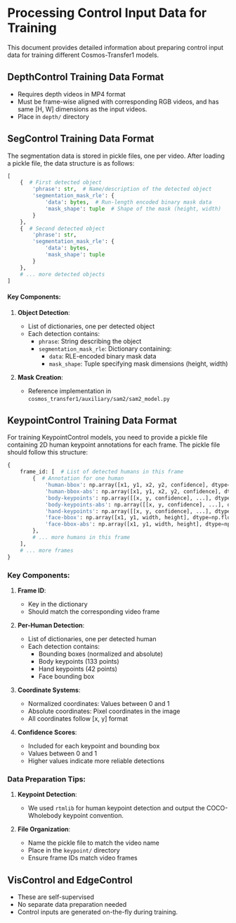 # Processing Control Input Data for Training

This document provides detailed information about preparing control input data for training different Cosmos-Transfer1 models.

## DepthControl Training Data Format

- Requires depth videos in MP4 format
- Must be frame-wise aligned with corresponding RGB videos, and has same [H, W] dimensions as the input videos.
- Place in `depth/` directory

## SegControl Training Data Format

The segmentation data is stored in pickle files, one per video. After loading a pickle file, the data structure is as follows:

```python
[
    {  # First detected object
        'phrase': str,  # Name/description of the detected object
        'segmentation_mask_rle': {
            'data': bytes,  # Run-length encoded binary mask data
            'mask_shape': tuple  # Shape of the mask (height, width)
        }
    },
    {  # Second detected object
        'phrase': str,
        'segmentation_mask_rle': {
            'data': bytes,
            'mask_shape': tuple
        }
    },
    # ... more detected objects
]
```

#### Key Components:

1. **Object Detection**:
   - List of dictionaries, one per detected object
   - Each detection contains:
     - `phrase`: String describing the object
     - `segmentation_mask_rle`: Dictionary containing:
       - `data`: RLE-encoded binary mask data
       - `mask_shape`: Tuple specifying mask dimensions (height, width)

2. **Mask Creation**:
   - Reference implementation in `cosmos_transfer1/auxiliary/sam2/sam2_model.py`


## KeypointControl Training Data Format

For training KeypointControl models, you need to provide a pickle file containing 2D human keypoint annotations for each frame. The pickle file should follow this structure:

```python
{
    frame_id: [  # List of detected humans in this frame
        {  # Annotation for one human
            'human-bbox': np.array([x1, y1, x2, y2, confidence], dtype=np.float16),  # Normalized coordinates
            'human-bbox-abs': np.array([x1, y1, x2, y2, confidence], dtype=np.float16),  # Absolute coordinates
            'body-keypoints': np.array([[x, y, confidence], ...], dtype=np.float16),  # Shape: [133, 3], in the COCO-Wholebody format, normalized coordinates
            'body-keypoints-abs': np.array([[x, y, confidence], ...], dtype=np.float16),  # Shape: [133, 3], in the COCO-Wholebody format, absolute coordinates
            'hand-keypoints': np.array([[x, y, confidence], ...], dtype=np.float16),  # Shape: [42, 3], relative coordinates. It's a duplicate of the [91:133]-th keypoints of the 'body-keypoints'
            'face-bbox': np.array([x1, y1, width, height], dtype=np.float16),  # Normalized coordinates of the face bounding boxes of the humans detected
            'face-bbox-abs': np.array([x1, y1, width, height], dtype=np.int16)  # Absolute coordinates of the face bounding boxes of the humans detected
        },
        # ... more humans in this frame
    ],
    # ... more frames
}
```

### Key Components:

1. **Frame ID**:
   - Key in the dictionary
   - Should match the corresponding video frame

2. **Per-Human Detection**:
   - List of dictionaries, one per detected human
   - Each detection contains:
     - Bounding boxes (normalized and absolute)
     - Body keypoints (133 points)
     - Hand keypoints (42 points)
     - Face bounding box

3. **Coordinate Systems**:
   - Normalized coordinates: Values between 0 and 1
   - Absolute coordinates: Pixel coordinates in the image
   - All coordinates follow [x, y] format

4. **Confidence Scores**:
   - Included for each keypoint and bounding box
   - Values between 0 and 1
   - Higher values indicate more reliable detections

### Data Preparation Tips:

1. **Keypoint Detection**:
   - We used `rtmlib` for human keypoint detection and output the COCO-Wholebody keypoint convention.

2. **File Organization**:
   - Name the pickle file to match the video name
   - Place in the `keypoint/` directory
   - Ensure frame IDs match video frames

## VisControl and EdgeControl
- These are self-supervised
- No separate data preparation needed
- Control inputs are generated on-the-fly during training.